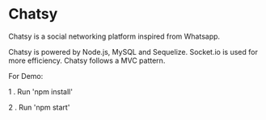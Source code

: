 # Chatsy
Chatsy is a social networking platform inspired from Whatsapp.

Chatsy is powered by Node.js, MySQL and Sequelize. Socket.io is used for more efficiency. Chatsy follows a MVC pattern.



For Demo:

1 . Run 'npm install'

2 . Run 'npm start'
